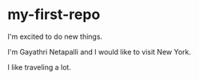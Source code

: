 # my-first-repo
I'm excited to do new things.

I'm Gayathri Netapalli and I would like to visit New York.

I like traveling a lot. 
